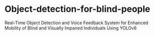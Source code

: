 # Object-detection-for-blind-people
Real-Time Object Detection and Voice Feedback System for Enhanced Mobility of Blind and Visually Impaired Individuals Using YOLOv8
